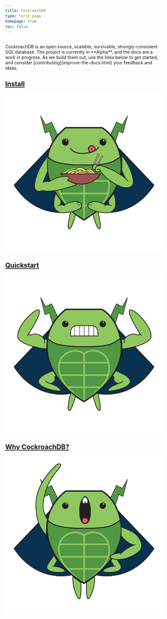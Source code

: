 ```yaml
---
title: CockroachDB
type: first_page
homepage: true
toc: false
---
```


<br>
CockroachDB is an open source, scalable, survivable, strongly-consistent SQL database. The project is currently in **Alpha**, and the docs are a work in progress. As we build them out, use the links below to get started, and consider [contributing](improve-the-docs.html) your feedback and ideas. 

<div class="row">
<div class="col-md-4">
    <a href="http://www.cockroachlabs.com/docs/install-cockroachdb.html">
        <h2>Install</h2>
        <img src="images/catrina_ramen.png"/>
    </a>
</div>

<div class="col-md-4">
        <a href="http://www.cockroachlabs.com/docs/start-a-local-cluster.html">
            <h2>Quickstart</h2>
            <img src="images/craig_crossfit.png"/>
        </a>
</div>

<div class="col-md-4">
    <a href="http://www.cockroachlabs.com/docs/frequently-asked-questions.html">
        <h2>Why CockroachDB?</h2>
        <img src="images/craig_opera.png"/>
    </a>
</div>
</div>

<!--CockroachDB is an open source, distributed SQL database that **scales** horizontally; **survives** disk, machine, rack, and even datacenter failures with minimal latency disruption and no manual intervention; supports **strongly-consistent** ACID transactions, and offers a familiar **SQL** API for structuring, manipulating, and querying data.

CockroachDB is currently in **Alpha**. Likewise, these docs are a work in progress. As we build them out, use the links below to get started, and consider [contributing](improve-the-docs.html) your feedback and ideas. -->
